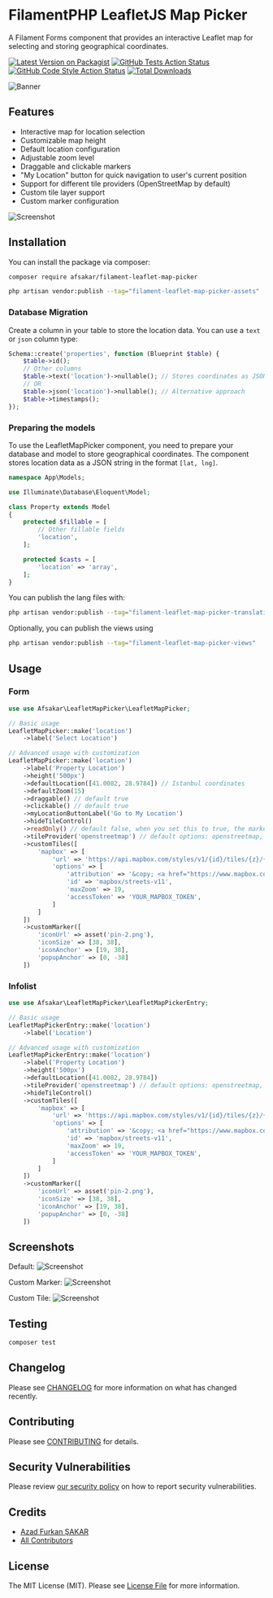 # FilamentPHP LeafletJS Map Picker

A Filament Forms component that provides an interactive Leaflet map for selecting and storing geographical coordinates.

[![Latest Version on Packagist](https://img.shields.io/packagist/v/afsakar/filament-leaflet-map-picker.svg?style=flat-square)](https://packagist.org/packages/afsakar/filament-leaflet-map-picker)
[![GitHub Tests Action Status](https://img.shields.io/github/actions/workflow/status/afsakar/filament-leaflet-map-picker/run-tests.yml?branch=main&label=tests&style=flat-square)](https://github.com/afsakar/filament-leaflet-map-picker/actions?query=workflow%3Arun-tests+branch%3Amain)
[![GitHub Code Style Action Status](https://img.shields.io/github/actions/workflow/status/afsakar/filament-leaflet-map-picker/fix-php-code-styling.yml?branch=main&label=code%20style&style=flat-square)](https://github.com/afsakar/filament-leaflet-map-picker/actions?query=workflow%3A"Fix+PHP+code+styling"+branch%3Amain)
[![Total Downloads](https://img.shields.io/packagist/dt/afsakar/filament-leaflet-map-picker.svg?style=flat-square)](https://packagist.org/packages/afsakar/filament-leaflet-map-picker)

![Banner](https://github.com/afsakar/filament-leaflet-map-picker/blob/main/art/leaflet-js-banner.png "Banner")

## Features

- Interactive map for location selection
- Customizable map height
- Default location configuration
- Adjustable zoom level
- Draggable and clickable markers
- "My Location" button for quick navigation to user's current position
- Support for different tile providers (OpenStreetMap by default)
- Custom tile layer support
- Custom marker configuration

![Screenshot](https://github.com/afsakar/filament-leaflet-map-picker/blob/main/art/sc-default.png "Default")

## Installation

You can install the package via composer:

```bash
composer require afsakar/filament-leaflet-map-picker

php artisan vendor:publish --tag="filament-leaflet-map-picker-assets"
```

### Database Migration

Create a column in your table to store the location data. You can use a `text` or `json` column type:

```php
Schema::create('properties', function (Blueprint $table) {
    $table->id();
    // Other columns
    $table->text('location')->nullable(); // Stores coordinates as JSON string
    // OR
    $table->json('location')->nullable(); // Alternative approach
    $table->timestamps();
});
```

### Preparing the models

To use the LeafletMapPicker component, you need to prepare your database and model to store geographical coordinates. The component stores location data as a JSON string in the format `[lat, lng]`.

```php
namespace App\Models;

use Illuminate\Database\Eloquent\Model;

class Property extends Model
{
    protected $fillable = [
        // Other fillable fields
        'location',
    ];

    protected $casts = [
        'location' => 'array',
    ];
}
```

You can publish the lang files with:

```bash
php artisan vendor:publish --tag="filament-leaflet-map-picker-translations"
```

Optionally, you can publish the views using

```bash
php artisan vendor:publish --tag="filament-leaflet-map-picker-views"
```

## Usage

### Form
```php
use use Afsakar\LeafletMapPicker\LeafletMapPicker;

// Basic usage
LeafletMapPicker::make('location')
    ->label('Select Location')

// Advanced usage with customization
LeafletMapPicker::make('location')
    ->label('Property Location')
    ->height('500px')
    ->defaultLocation([41.0082, 28.9784]) // Istanbul coordinates
    ->defaultZoom(15)
    ->draggable() // default true
    ->clickable() // default true
    ->myLocationButtonLabel('Go to My Location')
    ->hideTileControl()
    ->readOnly() // default false, when you set this to true, the marker will not be draggable or clickable and current location and search location buttons will be hidden
    ->tileProvider('openstreetmap') // default options: openstreetmap, google, googleSatellite, googleTerrain, googleHybrid, esri
    ->customTiles([
        'mapbox' => [
            'url' => 'https://api.mapbox.com/styles/v1/{id}/tiles/{z}/{x}/{y}?access_token={accessToken}',
            'options' => [
                'attribution' => '&copy; <a href="https://www.mapbox.com/">Mapbox</a>',
                'id' => 'mapbox/streets-v11',
                'maxZoom' => 19,
                'accessToken' => 'YOUR_MAPBOX_TOKEN',
            ]
        ]
    ])
    ->customMarker([
        'iconUrl' => asset('pin-2.png'),
        'iconSize' => [38, 38],
        'iconAnchor' => [19, 38],
        'popupAnchor' => [0, -38]
    ])
```

### Infolist

```php
use use Afsakar\LeafletMapPicker\LeafletMapPickerEntry;

// Basic usage
LeafletMapPickerEntry::make('location')
    ->label('Location')

// Advanced usage with customization
LeafletMapPickerEntry::make('location')
    ->label('Property Location')
    ->height('500px')
    ->defaultLocation([41.0082, 28.9784])
    ->tileProvider('openstreetmap') // default options: openstreetmap, google, googleSatellite, googleTerrain, googleHybrid, esri
    ->hideTileControl()
    ->customTiles([
        'mapbox' => [
            'url' => 'https://api.mapbox.com/styles/v1/{id}/tiles/{z}/{x}/{y}?access_token={accessToken}',
            'options' => [
                'attribution' => '&copy; <a href="https://www.mapbox.com/">Mapbox</a>',
                'id' => 'mapbox/streets-v11',
                'maxZoom' => 19,
                'accessToken' => 'YOUR_MAPBOX_TOKEN',
            ]
        ]
    ])
    ->customMarker([
        'iconUrl' => asset('pin-2.png'),
        'iconSize' => [38, 38],
        'iconAnchor' => [19, 38],
        'popupAnchor' => [0, -38]
    ])
```

## Screenshots

Default:
![Screenshot](https://github.com/afsakar/filament-leaflet-map-picker/blob/main/art/sc-default.png "Default")

Custom Marker:
![Screenshot](https://github.com/afsakar/filament-leaflet-map-picker/blob/main/art/sc-custom-marker.png "Custom Marker")

Custom Tile:
![Screenshot](https://github.com/afsakar/filament-leaflet-map-picker/blob/main/art/sc-custom-tile.png "Custom Tile")

## Testing

```bash
composer test
```

## Changelog

Please see [CHANGELOG](CHANGELOG.md) for more information on what has changed recently.

## Contributing

Please see [CONTRIBUTING](.github/CONTRIBUTING.md) for details.

## Security Vulnerabilities

Please review [our security policy](../../security/policy) on how to report security vulnerabilities.

## Credits

- [Azad Furkan ŞAKAR](https://github.com/afsakar)
- [All Contributors](../../contributors)

## License

The MIT License (MIT). Please see [License File](LICENSE.md) for more information.
